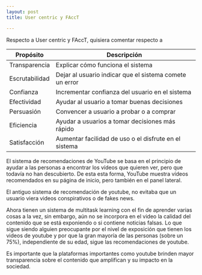 ```yaml
---
layout: post
title: User centric y FAccT

---
```


Respecto a User centric y FAccT, quisiera comentar respecto a 

Propósito |Descripción
------------|----------------------------------------
Transparencia | Explicar cómo funciona el	sistema
Escrutabilidad |Dejar al	usuario indicar que el	sistema comete un	error
Confianza | Incrementar confianza del	usuario en	el	sistema	
Efectividad | Ayudar al	usuario a	tomar buenas decisiones
Persuasión |Convencer a	usuario a	probar o	a	comprar
Eficiencia |Ayudar a	usuarios a	tomar decisiones más rápido
Satisfacción | Aumentar facilidad de	uso o	el	disfrute en el	sistema

El sistema de recomendaciones de YouTube se basa en el principio de ayudar a las personas a encontrar los vídeos que quieren ver, pero que todavía no han descubierto. De esta esta forma, YouTube muestra vídeos recomendados en su página de inicio, pero también en el panel lateral.

El antiguo sistema de recomendación de youtube, no evitaba que un usuario viera videos conspirativos o de fakes news.


Ahora tienen un sistema de multitask learning con el fin de aprender varias cosas a la vez, sin embargo, aún no se incorpora en el video la calidad del contenido que se está exponiendo o si contiene noticias falsas. Lo que sigue siendo alguien preocupante por el nivel de exposición que tienen los videos de youtube y por que la gran mayoría de las personas (sobre un 75%), independiente de su edad, sigue las recomendaciones de youtube.


Es importante que la plataformas importantes como youtube brinden mayor transparencia sobre el contenido que amplifican y su impacto en la sociedad.

